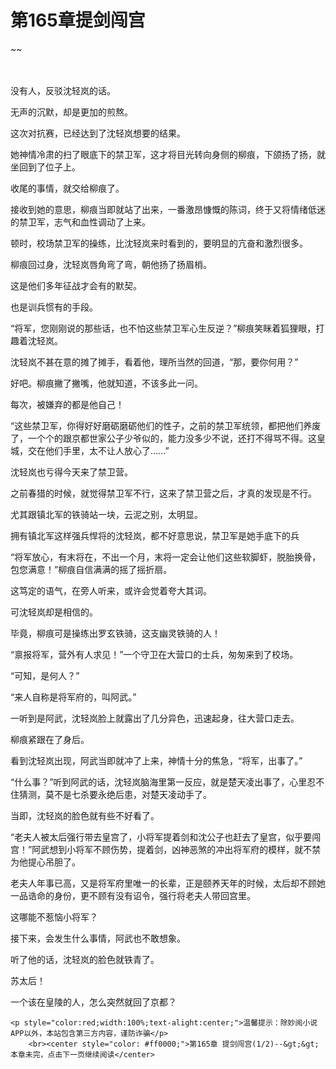 # 第165章提剑闯宫
~~
    	    <p name="pagetop" href="javascript:void(0);" onclick="return false" style="line-height: 35px;padding: 10px;color: #333;"> </p><p>没有人，反驳沈轻岚的话。</p><p>无声的沉默，却是更加的煎熬。</p><p>这次对抗赛，已经达到了沈轻岚想要的结果。</p><p>她神情冷肃的扫了眼底下的禁卫军，这才将目光转向身侧的柳痕，下颌扬了扬，就坐回到了位子上。</p><p>收尾的事情，就交给柳痕了。</p><p>接收到她的意思，柳痕当即就站了出来，一番激昂慷慨的陈词，终于又将情绪低迷的禁卫军，志气和血性调动了上来。</p><p>顿时，校场禁卫军的操练，比沈轻岚来时看到的，要明显的亢奋和激烈很多。</p><p>柳痕回过身，沈轻岚唇角弯了弯，朝他扬了扬眉梢。</p><p>这是他们多年征战才会有的默契。</p><p>也是训兵惯有的手段。</p><p>“将军，您刚刚说的那些话，也不怕这些禁卫军心生反逆？”柳痕笑眯着狐狸眼，打趣着沈轻岚。</p><p>沈轻岚不甚在意的摊了摊手，看着他，理所当然的回道，“那，要你何用？”</p><p>好吧。柳痕撇了撇嘴，他就知道，不该多此一问。</p><p>每次，被嫌弃的都是他自己！</p><p>“这些禁卫军，你得好好磨砺磨砺他们的性子，之前的禁卫军统领，都把他们养废了，一个个的跟京都世家公子少爷似的，能力没多少不说，还打不得骂不得。这皇城，交在他们手里，太不让人放心了……”</p><p>沈轻岚也亏得今天来了禁卫营。</p><p>之前春猎的时候，就觉得禁卫军不行，这来了禁卫营之后，才真的发现是不行。</p><p>尤其跟镇北军的铁骑站一块，云泥之别，太明显。</p><p>拥有镇北军这样强兵悍将的沈轻岚，都不好意思说，禁卫军是她手底下的兵</p><p>“将军放心，有末将在，不出一个月，末将一定会让他们这些软脚虾，脱胎换骨，包您满意！”柳痕自信满满的摇了摇折扇。</p><p>这笃定的语气，在旁人听来，或许会觉着夸大其词。</p><p>可沈轻岚却是相信的。</p><p>毕竟，柳痕可是操练出罗玄铁骑，这支幽灵铁骑的人！</p><p>“禀报将军，营外有人求见！”一个守卫在大营口的士兵，匆匆来到了校场。</p><p>“可知，是何人？”</p><p>“来人自称是将军府的，叫阿武。”</p><p>一听到是阿武，沈轻岚脸上就露出了几分异色，迅速起身，往大营口走去。</p><p>柳痕紧跟在了身后。</p><p>看到沈轻岚出现，阿武当即就冲了上来，神情十分的焦急，“将军，出事了。”</p><p>“什么事？”听到阿武的话，沈轻岚脑海里第一反应，就是楚天凌出事了，心里忍不住猜测，莫不是七杀要永绝后患，对楚天凌动手了。</p><p>当即，沈轻岚的脸色就有些不好看了。</p><p>“老夫人被太后强行带去皇宫了，小将军提着剑和沈公子也赶去了皇宫，似乎要闯宫！”阿武想到小将军不顾伤势，提着剑，凶神恶煞的冲出将军府的模样，就不禁为他提心吊胆了。</p><p>老夫人年事已高，又是将军府里唯一的长辈，正是颐养天年的时候，太后却不顾她一品诰命的身份，更不顾有没有诏令，强行将老夫人带回宫里。</p><p>这哪能不惹恼小将军？</p><p>接下来，会发生什么事情，阿武也不敢想象。</p><p>听了他的话，沈轻岚的脸色就铁青了。</p><p>苏太后！</p><p>一个该在皇陵的人，怎么突然就回了京都？</p>
    	
   	<p style="color:red;width:100%;text-alight:center;">温馨提示：除妙阅小说APP以外，本站包含第三方内容，谨防诈骗</p>
    	<br><center style="color: #ff0000;">第165章 提剑闯宫(1/2)--&gt;&gt;本章未完，点击下一页继续阅读</center>
    	